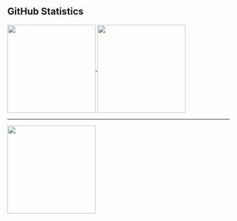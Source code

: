 ## GitHub Statistics
<a href="https://github.com/thorbm1500/readme">
  <img height=200 align="center" src="https://github-readme-stats-thors-projects-0469a0cc.vercel.app/api?username=thorbm1500&theme=github_dark"/>
</a>
<a href="https://github.com/thorbm1500/readme">
  <img height=200 align="center" src="https://github-readme-stats-thors-projects-0469a0cc.vercel.app/api/top-langs/?username=thorbm1500&layout=compact&theme=github_dark"/>
</a>

---

<a href="https://github.com/thorbm1500/readme">
  <img height=200 align="center" src="https://github-readme-stats-thors-projects-0469a0cc.vercel.app/api/wakatime?username=thorbm&theme=github_dark" />
</a>
